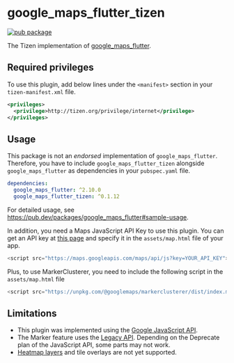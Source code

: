 # google_maps_flutter_tizen

[![pub package](https://img.shields.io/pub/v/google_maps_flutter_tizen.svg)](https://pub.dev/packages/google_maps_flutter_tizen)

The Tizen implementation of [google_maps_flutter](https://pub.dev/packages/google_maps_flutter).

## Required privileges

To use this plugin, add below lines under the `<manifest>` section in your `tizen-manifest.xml` file.

```xml
<privileges>
  <privilege>http://tizen.org/privilege/internet</privilege>
</privileges>
```

## Usage

This package is not an _endorsed_ implementation of `google_maps_flutter`. Therefore, you have to include `google_maps_flutter_tizen` alongside `google_maps_flutter` as dependencies in your `pubspec.yaml` file.

```yaml
dependencies:
  google_maps_flutter: ^2.10.0
  google_maps_flutter_tizen: ^0.1.12
```

For detailed usage, see https://pub.dev/packages/google_maps_flutter#sample-usage.

In addition, you need a Maps JavaScript API Key to use this plugin. You can get an API key at [this page](https://developers.google.com/maps/documentation/javascript/get-api-key) and specify it in the `assets/map.html` file of your app.

```js
<script src="https://maps.googleapis.com/maps/api/js?key=YOUR_API_KEY">
```

Plus, to use MarkerClusterer, you need to include the following script in the `assets/map.html` file
```js
<script src="https://unpkg.com/@googlemaps/markerclusterer/dist/index.min.js"></script>
```

## Limitations

- This plugin was implemented using the [Google JavaScript API](https://developers.google.com/maps/documentation/javascript/overview).
- The Marker feature uses the [Legacy API](https://developers.google.com/maps/documentation/javascript/markers). Depending on the Deprecate plan of the JavaScript API, some parts may not work.
- [Heatmap layers](https://pub.dev/packages/google_maps_flutter_platform_interface/changelog#290) and tile overlays are not yet supported.
